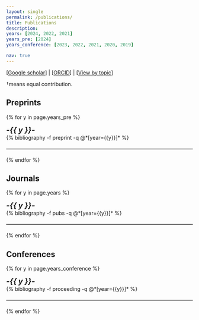 ```yaml
---
layout: single
permalink: /publications/
title: Publications
description: 
years: [2024, 2022, 2021]
years_pre: [2024]
years_conference: [2023, 2022, 2021, 2020, 2019]

nav: true
---
```


[[Google scholar](https://scholar.google.ca/citations?user=Jlnqt6MAAAAJ&hl=en)] | [[ORCID](https://orcid.org/0000-0003-4162-0073)] | [[View by topic](http://chenhbo.github.io/Research/)]

&dagger;means equal contribution.

## Preprints

<div class="publications">

{% for y in page.years_pre %}
  <div style="font-size: 20px; font-style: italic;font-weight: bold;">-{{ y }}-</div>
  {% bibliography -f preprint -q @*[year={{y}}]* %}
  <hr style="border-top: 2px solid #ccc; margin: 20px 0;">

{% endfor %}

</div>



## Journals


<div class="publications">

{% for y in page.years %}
  <!-- <div style="font-size: 20px; font-style: italic;font-weight: bold;"><u>{{ y }}</u></div> -->
  <div style="font-size: 20px; font-style: italic;font-weight: bold;">-{{ y }}-</div>
  {% bibliography -f pubs -q @*[year={{y}}]* %}
  <hr style="border-top: 2px solid #ccc; margin: 20px 0;">

{% endfor %}

</div>


## Conferences



<div class="publications">


{% for y in page.years_conference %}
  <div style="font-size: 20px; font-style: italic;font-weight: bold;">-{{ y }}-</div>
  {% bibliography -f proceeding -q @*[year={{y}}]* %}
  <hr style="border-top: 2px solid #ccc; margin: 20px 0;">

{% endfor %}

</div>



